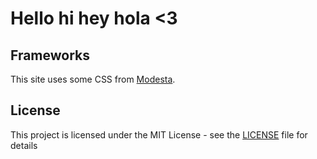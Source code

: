 # Hello hi hey hola <3

## Frameworks
This site uses some CSS from [Modesta](https://github.com/AlexFlipnote/Modesta).

## License
This project is licensed under the MIT License - see the [LICENSE](LICENSE) file for details